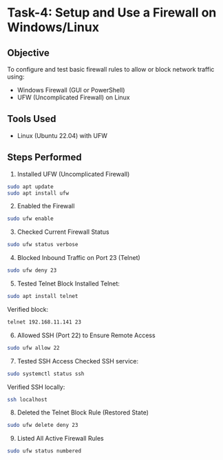 # Task-4: Setup and Use a Firewall on Windows/Linux

## Objective
To configure and test basic firewall rules to allow or block network traffic using:
- Windows Firewall (GUI or PowerShell)
- UFW (Uncomplicated Firewall) on Linux

## Tools Used
- Linux (Ubuntu 22.04) with UFW

## Steps Performed
1. Installed UFW (Uncomplicated Firewall)
```bash
sudo apt update
sudo apt install ufw
```
2. Enabled the Firewall
```bash
sudo ufw enable
```
3. Checked Current Firewall Status
```bash
sudo ufw status verbose
```
4. Blocked Inbound Traffic on Port 23 (Telnet)
```bash
sudo ufw deny 23
```
5. Tested Telnet Block
Installed Telnet:
```bash
sudo apt install telnet
```
Verified block:
```bash
telnet 192.168.11.141 23
```
6. Allowed SSH (Port 22) to Ensure Remote Access
```bash
sudo ufw allow 22
```
7. Tested SSH Access
Checked SSH service:
```bash
sudo systemctl status ssh
```
Verified SSH locally:
```bash
ssh localhost
```
8. Deleted the Telnet Block Rule (Restored State)
```bash
sudo ufw delete deny 23
```
9. Listed All Active Firewall Rules
```bash
sudo ufw status numbered
```
